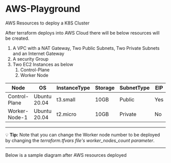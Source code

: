 # AWS-Playground
 AWS Resources to deploy a K8S Cluster

After terraform deploys into AWS Cloud there will be below resources will be created. 

1. A VPC with a NAT Gateway, Two Public Subnets, Two Private Subnets and an Internet Gateway
2. A security Group
3. Two EC2 Instances as below
   1. Control-Plane
   2. Worker Node

| Node          | OS            | InstanceType | Storage     | SubnetType  | EIP         |
| ------------- | ------------- | ------------ | ----------- | ----------- | ----------- |
| Control-Plane | Ubuntu 20.04  | t3.small     | 10GB        | Public      | Yes         |
| Worker-Node-1 | Ubuntu 20.04  | t2.micro     | 10GB        | Private     | No          |


----------------------------------------------------------------------------------------------------------------------------------------------

:bulb: **Tip:** Note that you can change the Worker node number to be deployed by changing the <em>terraform.tfvars file's worker_nodes_count parameter</em>.

----------------------------------------------------------------------------------------------------------------------------------------------

Below is a sample diagram after AWS resources deployed

